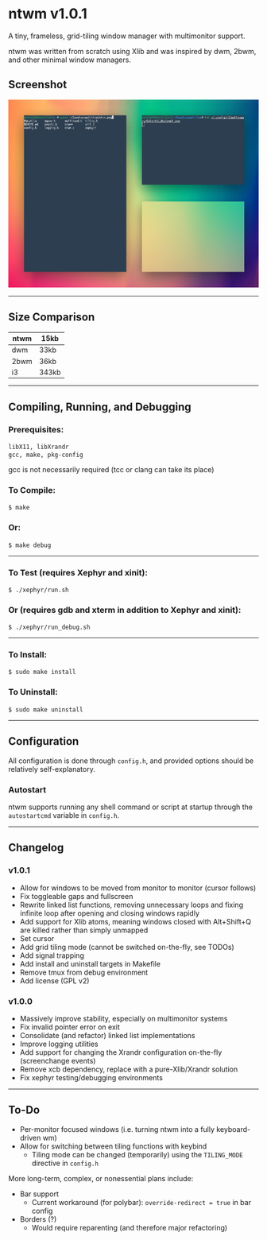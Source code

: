# ntwm v1.0.1

A tiny, frameless, grid-tiling window manager with multimonitor support.

ntwm was written from scratch using Xlib and was inspired by dwm, 2bwm, and other minimal window managers.

## Screenshot

![ntwm](https://github.com/Cubified/ntwm/blob/master/ntwm.png)

---

## Size Comparison

| ntwm | 15kb  |
|------|-------|
| dwm  | 33kb  |
| 2bwm | 36kb  |
| i3   | 343kb |

---

## Compiling, Running, and Debugging

### Prerequisites:

    libX11, libXrandr
    gcc, make, pkg-config

gcc is not necessarily required (tcc or clang can take its place)

### To Compile:

    $ make

### Or:

    $ make debug

---

### To Test (requires Xephyr and xinit):

    $ ./xephyr/run.sh

### Or (requires gdb and xterm in addition to Xephyr and xinit):

    $ ./xephyr/run_debug.sh

---

### To Install:

    $ sudo make install

### To Uninstall:

    $ sudo make uninstall

---

## Configuration

All configuration is done through `config.h`, and provided options should be relatively self-explanatory.

### Autostart

ntwm supports running any shell command or script at startup through the `autostartcmd` variable in `config.h`.

---

## Changelog

### v1.0.1

- Allow for windows to be moved from monitor to monitor (cursor follows)
- Fix toggleable gaps and fullscreen
- Rewrite linked list functions, removing unnecessary loops and fixing infinite loop after opening and closing windows rapidly
- Add support for Xlib atoms, meaning windows closed with Alt+Shift+Q are killed rather than simply unmapped
- Set cursor
- Add grid tiling mode (cannot be switched on-the-fly, see TODOs)
- Add signal trapping
- Add install and uninstall targets in Makefile
- Remove tmux from debug environment
- Add license (GPL v2)

### v1.0.0

- Massively improve stability, especially on multimonitor systems
- Fix invalid pointer error on exit
- Consolidate (and refactor) linked list implementations
- Improve logging utilities
- Add support for changing the Xrandr configuration on-the-fly (screenchange events)
- Remove xcb dependency, replace with a pure-Xlib/Xrandr solution
- Fix xephyr testing/debugging environments

---

## To-Do

- Per-monitor focused windows (i.e. turning ntwm into a fully keyboard-driven wm)
- Allow for switching between tiling functions with keybind
  - Tiling mode can be changed (temporarily) using the `TILING_MODE` directive in `config.h`

More long-term, complex, or nonessential plans include:

- Bar support
  - Current workaround (for polybar): `override-redirect = true` in bar config
- Borders (?)
  - Would require reparenting (and therefore major refactoring)

